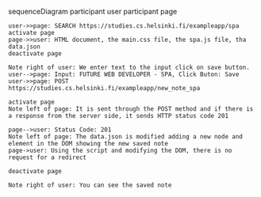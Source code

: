 sequenceDiagram
    participant user
    participant page

    user->>page: SEARCH https://studies.cs.helsinki.fi/exampleapp/spa
    activate page
    page->>user: HTML document, the main.css file, the spa.js file, tha data.json
    deactivate page

    Note right of user: We enter text to the input click on save button.
    user-->page: Input: FUTURE WEB DEVELOPER - SPA, Click Buton: Save
    user->>page: POST https://studies.cs.helsinki.fi/exampleapp/new_note_spa

    activate page
    Note left of page: It is sent through the POST method and if there is a response from the server side, it sends HTTP status code 201

    page-->user: Status Code: 201
    Note left of page: The data.json is modified adding a new node and element in the DOM showing the new saved note
    page->user: Using the script and modifying the DOM, there is no request for a redirect

    deactivate page

    Note right of user: You can see the saved note